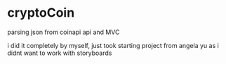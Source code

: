 # cryptoCoin
parsing json from coinapi api and MVC

i did it completely by myself, just took starting project from angela yu as i didnt want to work with storyboards
